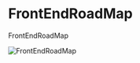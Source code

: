 # FrontEndRoadMap
FrontEndRoadMap

![FrontEndRoadMap](https://user-images.githubusercontent.com/69722812/94787690-97097f00-040d-11eb-88f1-619b0345af53.png)
